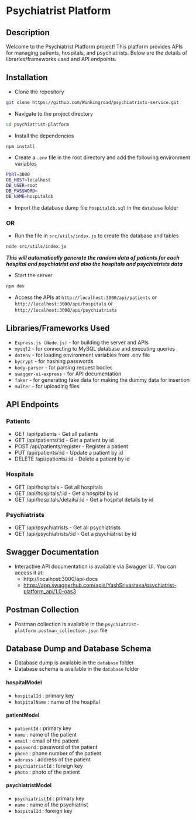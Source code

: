 # Psychiatrist Platform

## Description
Welcome to the Psychiatrist Platform project! This platform provides APIs for managing patients, hospitals, and psychiatrists. Below are the details of libraries/frameworks used and API endpoints.


## Installation
- Clone the repository
```bash
git clone https://github.com/Winkingroad/psychiatrists-service.git
```
- Navigate to the project directory
```bash
cd psychiatrist-platform
```
- Install the dependencies
```bash
npm install
```
- Create a `.env` file in the root directory and add the following environment variables
```bash
PORT=3000
DB_HOST=localhost
DB_USER=root
DB_PASSWORD=
DB_NAME=hospitaldb
```
- Import the database dump file `hospitaldb.sql` in the `database` folder

### OR

- Run the file in `src/utils/index.js` to create the database and tables 
```bash
node src/utils/index.js
```
***This will automatically generate the random data of patients for each hospital and psychiatrist and also the hospitals and psychiatrists data***

- Start the server
```bash
npm dev
```
- Access the APIs at `http://localhost:3000/api/patients` or `http://localhost:3000/api/hospitals` or `http://localhost:3000/api/psychiatrists`




## Libraries/Frameworks Used
- `Express.js (Node.js)` - for building the server and APIs 
- `mysql2` - for connecting to MySQL database and executing queries 
- `dotenv` - for loading environment variables from .env file
- `bycrypt` - for hashing passwords 
- `body-parser` - for parsing request bodies 
- `swagger-ui-express` - for API documentation
- `faker` - for generating fake data for making the dummy data for insertion
- `multer` - for uploading files 

## API Endpoints

### Patients
- GET /api/patients - Get all patients
- GET /api/patients/:id - Get a patient by id
- POST /api/patients/register - Register a patient
- PUT /api/patients/:id - Update a patient by id
- DELETE /api/patients/:id - Delete a patient by id

### Hospitals
- GET /api/hospitals - Get all hospitals
- GET /api/hospitals/:id - Get a hospital by id
- GET /api/hospitals/details/:id - Get a hospital details by id

### Psychiatrists
- GET /api/psychiatrists - Get all psychiatrists
- GET /api/psychiatrists/:id - Get a psychiatrist by id

## Swagger Documentation
- Interactive API documentation is available via Swagger UI. You can access it at:
    - http://localhost:3000/api-docs
    - https://app.swaggerhub.com/apis/YashSrivastava/psychiatrist-platform_api/1.0-oas3

## Postman Collection
- Postman collection is available in the `psychiatrist-platform.postman_collection.json` file

## Database Dump and Database Schema
- Database dump is available in the `database` folder
- Database schema is available in the `database` folder

#### hospitalModel
- `hospitalId` : primary key
- `hospitalName` : name of the hospital

#### patientModel
- `patientId` : primary key
- `name` : name of the patient
- `email` : email of the patient
- `password` : password of the patient
- `phone` : phone number of the patient
- `address` : address of the patient
- `psychiatristId` : foreign key
- `photo` : photo of the patient

#### psychiatristModel
- `psychiatristId` : primary key
- `name` : name of the psychiatrist
- `hospitalId` : foreign key



